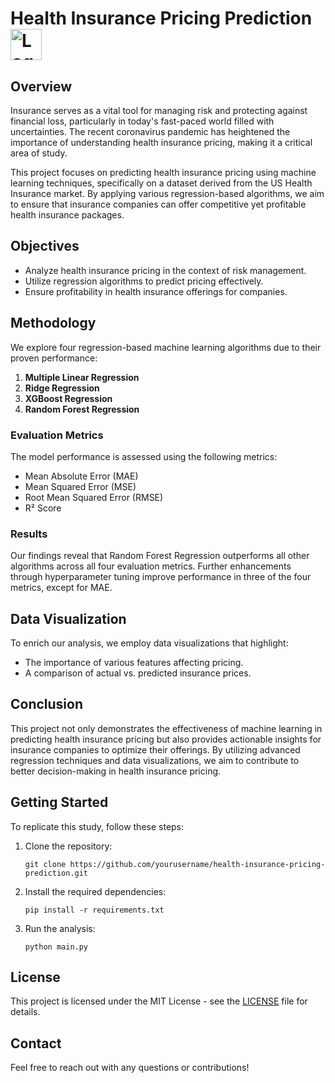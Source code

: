 <!DOCTYPE html>
<html lang="en">
<head>
    <meta charset="UTF-8">
    <meta name="viewport" content="width=device-width, initial-scale=1.0">
</head>
<body>

<h1>Health Insurance Pricing Prediction <img src="https://cdn.eduadvisor.my/institution/mmu/ea-inst-logo-mmu.png" alt="Logo" style="height: 50px; vertical-align: middle;"></h1>

<h2>Overview</h2>
<p>Insurance serves as a vital tool for managing risk and protecting against financial loss, particularly in today's fast-paced world filled with uncertainties. The recent coronavirus pandemic has heightened the importance of understanding health insurance pricing, making it a critical area of study.</p>
<p>This project focuses on predicting health insurance pricing using machine learning techniques, specifically on a dataset derived from the US Health Insurance market. By applying various regression-based algorithms, we aim to ensure that insurance companies can offer competitive yet profitable health insurance packages.</p>

<h2>Objectives</h2>
<ul>
    <li>Analyze health insurance pricing in the context of risk management.</li>
    <li>Utilize regression algorithms to predict pricing effectively.</li>
    <li>Ensure profitability in health insurance offerings for companies.</li>
</ul>

<h2>Methodology</h2>
<p>We explore four regression-based machine learning algorithms due to their proven performance:</p>
<ol>
    <li><strong>Multiple Linear Regression</strong></li>
    <li><strong>Ridge Regression</strong></li>
    <li><strong>XGBoost Regression</strong></li>
    <li><strong>Random Forest Regression</strong></li>
</ol>

<h3>Evaluation Metrics</h3>
<p>The model performance is assessed using the following metrics:</p>
<ul>
    <li>Mean Absolute Error (MAE)</li>
    <li>Mean Squared Error (MSE)</li>
    <li>Root Mean Squared Error (RMSE)</li>
    <li>R² Score</li>
</ul>

<h3>Results</h3>
<p>Our findings reveal that Random Forest Regression outperforms all other algorithms across all four evaluation metrics. Further enhancements through hyperparameter tuning improve performance in three of the four metrics, except for MAE.</p>

<h2>Data Visualization</h2>
<p>To enrich our analysis, we employ data visualizations that highlight:</p>
<ul>
    <li>The importance of various features affecting pricing.</li>
    <li>A comparison of actual vs. predicted insurance prices.</li>
</ul>

<h2>Conclusion</h2>
<p>This project not only demonstrates the effectiveness of machine learning in predicting health insurance pricing but also provides actionable insights for insurance companies to optimize their offerings. By utilizing advanced regression techniques and data visualizations, we aim to contribute to better decision-making in health insurance pricing.</p>

<h2>Getting Started</h2>
<p>To replicate this study, follow these steps:</p>
<ol>
    <li>Clone the repository:
        <pre><code>git clone https://github.com/yourusername/health-insurance-pricing-prediction.git</code></pre>
    </li>
    <li>Install the required dependencies:
        <pre><code>pip install -r requirements.txt</code></pre>
    </li>
    <li>Run the analysis:
        <pre><code>python main.py</code></pre>
    </li>
</ol>

<h2>License</h2>
<p>This project is licensed under the MIT License - see the <a href="LICENSE">LICENSE</a> file for details.</p>

<h2>Contact</h2>
<p>Feel free to reach out with any questions or contributions!</p>

</body>
</html>
